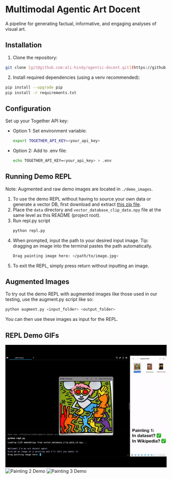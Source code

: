 # Multimodal Agentic Art Docent
A pipeline for generating factual, informative, and engaging analyses of visual art.

## Installation
1. Clone the repository:
```bash
git clone [git@github.com:ali-hindy/agentic-docent.git](https://github.com/ali-hindy/agentic-docent.git)
```

2. Install required dependencies (using a venv recommended):
```bash
pip install --upgrade pip
pip install -r requirements.txt
```

## Configuration
Set up your Together API key:
- Option 1: Set environment variable:
   ```bash
   export TOGETHER_API_KEY=<your_api_key>
   ```
- Option 2: Add to .env file:
   ```bash
   echo TOGETHER_API_KEY=<your_api_key> > .env
   ```
## Running Demo REPL
Note: Augmented and raw demo images are located in `./demo_images`.
1. To use the demo REPL without having to source your own data or generate a vector DB, first download and extract [this zip file](https://drive.google.com/file/d/1FItu-eoPZKGHwbeq1cC-MTP2ITWKGG9S/view?usp=sharing). 
1. Place the `data` directory and `vector_database_clip_data.npy` file at the same level as this README (project root).
1. Run repl.py script
   ```bash
   python repl.py
   ```
1. When prompted, input the path to your desired input image. Tip: dragging an image into the terminal pastes the path automatically.
   ```bash
   Drag painting image here: </path/to/image.jpg>
   ```
1. To exit the REPL, simply press return without inputting an image.

## Augmented Images
To try out the demo REPL with augmented images like those used in our testing, use the augment.py script like so:
```bash
python augment.py <input_folder> <output_folder>
```
You can then use these images as input for the REPL.

## REPL Demo GIFs
![Painting 1 Demo](painting-1.gif)
![Painting 2 Demo](painting-2.gif)
![Painting 3 Demo](painting-3.gif)
